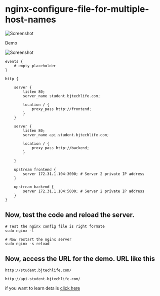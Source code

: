 # nginx-configure-file-for-multiple-host-names
![Screenshot](Write%20the%20Nginx%20configure%20file%20for%20Multiple%20Host%20Names%20for%20three%20servers%20on%C2%A0AWS.jpg)

Demo

![Screenshot](Write%20the%20Nginx%20configure%20file%20for%20Multiple%20Host%20Names%20for%20three%20servers%20on%C2%A0AWS.gif)

```
events {
    # empty placeholder
}

http {

    server {
        listen 80;
        server_name student.bjtechlife.com;

        location / {
            proxy_pass http://frontend;
        }
    }

    server {
        listen 80;
        server_name api.student.bjtechlife.com;

        location / {
            proxy_pass http://backend;
        }

    }

    upstream frontend {
        server 172.31.1.104:3000; # Server 2 private IP address
    }

    upstream backend {
        server 172.31.1.104:5000; # Server 2 private IP address
    }
}
```

## Now, test the code and reload the server.

```
# Test the nginx config file is right formate
sudo nginx -t

# Now restart the nginx server
sudo nginx -s reload
```

## Now, access the URL for the demo. URL like this
```
http://student.bjtechlife.com/
```
```
http://api.student.bjtechlife.com/
```
if you want to learn details <a href="https://medium.com/@bjnandi/write-the-nginx-configure-file-for-multiple-host-names-for-three-servers-on-aws-8ed1550fc6cb">click here</a>